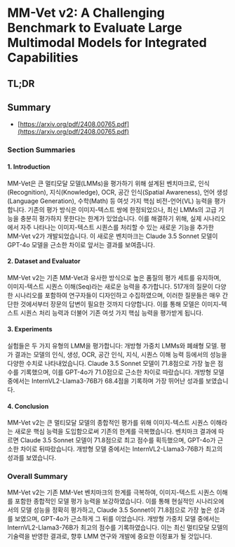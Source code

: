 # MM-Vet v2: A Challenging Benchmark to Evaluate Large Multimodal Models for Integrated Capabilities
## TL;DR
## Summary
- [https://arxiv.org/pdf/2408.00765.pdf](https://arxiv.org/pdf/2408.00765.pdf)

### Section Summaries

#### 1. Introduction
MM-Vet은 큰 멀티모달 모델(LMMs)을 평가하기 위해 설계된 벤치마크로, 인식(Recognition), 지식(Knowledge), OCR, 공간 인식(Spatial Awareness), 언어 생성(Language Generation), 수학(Math) 등 여섯 가지 핵심 비전-언어(VL) 능력을 평가합니다. 기존의 평가 방식은 이미지-텍스트 쌍에 한정되었으나, 최신 LMMs의 고급 기능을 충분히 평가하지 못한다는 한계가 있었습니다. 이를 해결하기 위해, 실제 시나리오에서 자주 나타나는 이미지-텍스트 시퀀스를 처리할 수 있는 새로운 기능을 추가한 MM-Vet v2가 개발되었습니다. 이 새로운 벤치마크는 Claude 3.5 Sonnet 모델이 GPT-4o 모델을 근소한 차이로 앞서는 결과를 보여줍니다.

#### 2. Dataset and Evaluator
MM-Vet v2는 기존 MM-Vet과 유사한 방식으로 높은 품질의 평가 세트를 유지하며, 이미지-텍스트 시퀀스 이해(Seq)라는 새로운 능력을 추가합니다. 517개의 질문이 다양한 시나리오를 포함하여 연구자들이 디자인하고 수집하였으며, 이러한 질문들은 매우 간단한 것에서부터 장문의 답변이 필요한 것까지 다양합니다. 이를 통해 모델은 이미지-텍스트 시퀀스 처리 능력과 더불어 기존 여섯 가지 핵심 능력을 평가받게 됩니다.

#### 3. Experiments
실험들은 두 가지 유형의 LMM을 평가합니다: 개방형 가중치 LMMs와 폐쇄형 모델. 평가 결과는 모델의 인식, 생성, OCR, 공간 인식, 지식, 시퀀스 이해 능력 등에서의 성능을 다양한 수치로 나타내었습니다. Claude 3.5 Sonnet 모델이 71.8점으로 가장 높은 점수를 기록했으며, 이를 GPT-4o가 71.0점으로 근소한 차이로 따랐습니다. 개방형 모델 중에서는 InternVL2-Llama3-76B가 68.4점을 기록하며 가장 뛰어난 성과를 보였습니다.

#### 4. Conclusion
MM-Vet v2는 큰 멀티모달 모델의 종합적인 평가를 위해 이미지-텍스트 시퀀스 이해라는 새로운 핵심 능력을 도입함으로써 기존의 한계를 극복했습니다. 벤치마크 결과에 따르면 Claude 3.5 Sonnet 모델이 71.8점으로 최고 점수를 획득했으며, GPT-4o가 근소한 차이로 뒤따랐습니다. 개방형 모델 중에서는 InternVL2-Llama3-76B가 최고의 성과를 보였습니다.

### Overall Summary
MM-Vet v2는 기존 MM-Vet 벤치마크의 한계를 극복하여, 이미지-텍스트 시퀀스 이해를 포함한 종합적인 모델 평가 능력을 보강하였습니다. 이를 통해 현실적인 시나리오에서의 모델 성능을 정확히 평가하고, Claude 3.5 Sonnet이 71.8점으로 가장 높은 성과를 보였으며, GPT-4o가 근소하게 그 뒤를 이었습니다. 개방형 가중치 모델 중에서는 InternVL2-Llama3-76B가 최고의 점수를 기록하였습니다. 이는 최신 멀티모달 모델의 기술력을 반영한 결과로, 향후 LMM 연구와 개발에 중요한 이정표가 될 것입니다.